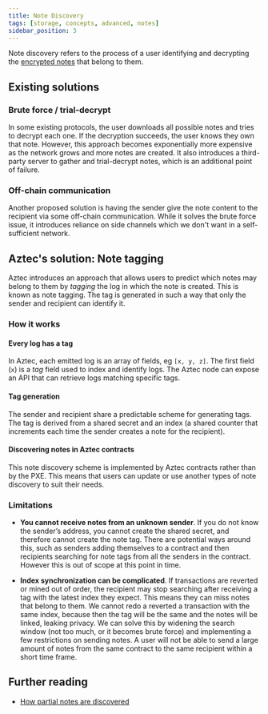 ```yaml
---
title: Note Discovery
tags: [storage, concepts, advanced, notes]
sidebar_position: 3
---
```


Note discovery refers to the process of a user identifying and decrypting the [encrypted notes](../../storage/notes.md) that belong to them.

## Existing solutions

### Brute force / trial-decrypt

In some existing protocols, the user downloads all possible notes and tries to decrypt each one. If the decryption succeeds, the user knows they own that note. However, this approach becomes exponentially more expensive as the network grows and more notes are created. It also introduces a third-party server to gather and trial-decrypt notes, which is an additional point of failure.

### Off-chain communication

Another proposed solution is having the sender give the note content to the recipient via some off-chain communication. While it solves the brute force issue, it introduces reliance on side channels which we don't want in a self-sufficient network.

## Aztec's solution: Note tagging

Aztec introduces an approach that allows users to predict which notes may belong to them by *tagging* the log in which the note is created. This is known as note tagging. The tag is generated in such a way that only the sender and recipient can identify it.

### How it works

#### Every log has a tag

In Aztec, each emitted log is an array of fields, eg `[x, y, z]`. The first field (`x`) is a *tag* field used to index and identify logs. The Aztec node can expose an API that can retrieve logs matching specific tags.

#### Tag generation 

The sender and recipient share a predictable scheme for generating tags. The tag is derived from a shared secret and an index (a shared counter that increments each time the sender creates a note for the recipient).

#### Discovering notes in Aztec contracts

This note discovery scheme is implemented by Aztec contracts rather than by the PXE. This means that users can update or use another types of note discovery to suit their needs. 

### Limitations

- **You cannot receive notes from an unknown sender**. If you do not know the sender’s address, you cannot create the shared secret, and therefore cannot create the note tag. There are potential ways around this, such as senders adding themselves to a contract and then recipients searching for note tags from all the senders in the contract. However this is out of scope at this point in time.

- **Index synchronization can be complicated**. If transactions are reverted or mined out of order, the recipient may stop searching after receiving a tag with the latest index they expect. This means they can miss notes that belong to them. We cannot redo a reverted a transaction with the same index, because then the tag will be the same and the notes will be linked, leaking privacy. We can solve this by widening the search window (not too much, or it becomes brute force) and implementing a few restrictions on sending notes. A user will not be able to send a large amount of notes from the same contract to the same recipient within a short time frame. 

## Further reading

- [How partial notes are discovered](./partial_notes.md#note-discovery)
